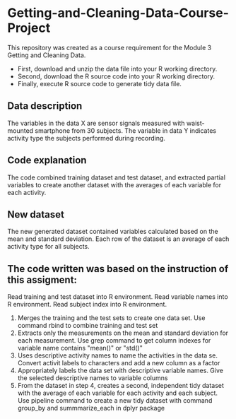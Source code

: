 # Getting-and-Cleaning-Data-Course-Project

This repository was created as a course requirement for the Module 3 Getting and Cleaning Data.

* First, download and unzip the data file into your R working directory.
* Second, download the R source code into your R working directory.
* Finally, execute R source code to generate tidy data file.

## Data description

The variables in the data X are sensor signals measured with waist-mounted smartphone from 30 subjects.
The variable in data Y indicates activity type the subjects performed during recording.

## Code explanation

The code combined training dataset and test dataset, and extracted partial variables to create another
dataset with the averages of each variable for each activity.

## New dataset

The new generated dataset contained variables calculated based on the mean and standard deviation. Each row of the
dataset is an average of each activity type for all subjects.

## The code written was based on the instruction of this assigment:

Read training and test dataset into R environment. Read variable names into R 
environment. Read subject index into R environment.

1. Merges the training and the test sets to create one data set. Use command rbind 
to combine training and test set
2. Extracts only the measurements on the mean and standard deviation for each
measurement. Use grep command to get column indexes for variable name contains 
"mean()" or "std()"
3. Uses descriptive activity names to name the activities in the data se. 
Convert activit labels to characters and add a new column as a factor
4. Appropriately labels the data set with descriptive variable names. Give
the selected descriptive names to variable columns
5. From the dataset in step 4, creates a second, independent tidy dataset with the
average of each variable for each activity and each subject. Use
pipeline command to create a new tidy dataset with command group_by and
summmarize_each in dplyr package
